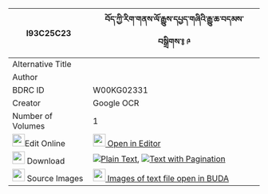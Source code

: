 |I93C25C23|བོད་ཀྱི་རིག་གནས་ལོ་རྒྱུས་དཔྱད་གཞིའི་རྒྱུ་ཆ་བདམས་བསྒྲིགས་༔ ༩ 
| --- | --- 
|Alternative Title |
|Author | 
|BDRC ID | W00KG02331
|Creator | Google OCR
|Number of Volumes| 1
|<img width="25" src="https://img.icons8.com/color/25/000000/edit-property.png">Edit Online| [<img width="25" src="https://avatars.githubusercontent.com/u/45091458?s=200&v=4"> Open in Editor](http://editor.openpecha.org/I93C25C23)
|<img width="25" src="https://img.icons8.com/fluent/48/000000/download-2.png"/>  Download | [![](https://img.icons8.com/color/20/000000/txt.png)Plain Text](https://github.com/Openpecha/I93C25C23/releases/download/v1/bo_kyi_rikne_logyu_cheshyi_i_g_plain_I93C25C23.zip), [![](https://img.icons8.com/color/20/000000/txt.png)Text with Pagination](https://github.com/Openpecha/I93C25C23/releases/download/v1/bo_kyi_rikne_logyu_cheshyi_i_g_pages_I93C25C23.zip)
|<img width="25" src="https://img.icons8.com/plasticine/100/000000/pictures-folder.png"/>  Source Images | [<img width="25" src="https://library.bdrc.io/icons/BUDA-small.svg"> Images of text file open in BUDA](https://library.bdrc.io/show/bdr:W00KG02331)
